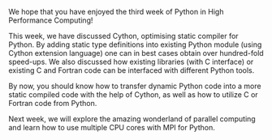 <!-- Title: Week 3 summary -->

<!-- Short description:

Short summary of week three.

-->

We hope that you have enjoyed the third week of Python in High Performance
Computing!

This week, we have discussed Cython, optimising static compiler for
Python. By adding static type definitions into existing Python module (using
Cython extension language) one can in best cases obtain over hundred-fold
speed-ups. We also discussed how existing libraries (with C interface) or
existing C and Fortran code can be interfaced with different Python tools.

By now, you should know how to transfer dynamic Python code into a more static
compiled code with the help of Cython, as well as how to utilize C or Fortran
code from Python.

Next week, we will explore the amazing wonderland of parallel computing and
learn how to use multiple CPU cores with MPI for Python.
